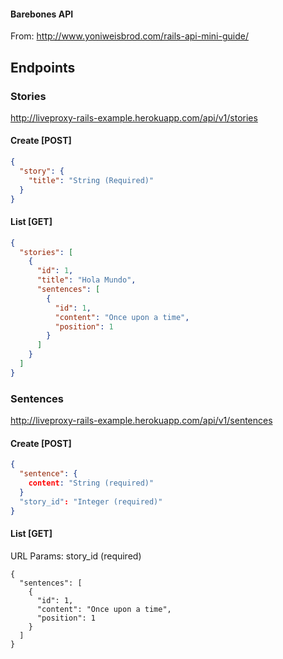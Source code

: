 #### Barebones API

From: http://www.yoniweisbrod.com/rails-api-mini-guide/


## Endpoints

### Stories
http://liveproxy-rails-example.herokuapp.com/api/v1/stories

#### Create [POST]
```json
{
  "story": {
    "title": "String (Required)"
  }
}
```

#### List [GET]
```json
{
  "stories": [
    {
      "id": 1,
      "title": "Hola Mundo",
      "sentences": [
        {
          "id": 1,
          "content": "Once upon a time",
          "position": 1
        }
      ]
    }
  ]
}
```

### Sentences
http://liveproxy-rails-example.herokuapp.com/api/v1/sentences

#### Create [POST]
```json
{
  "sentence": {
    content: "String (required)"
  }
  "story_id": "Integer (required)"
}
```

#### List [GET]
URL Params: story_id (required)
```
{
  "sentences": [
    {
      "id": 1,
      "content": "Once upon a time",
      "position": 1
    }
  ]
}
```
